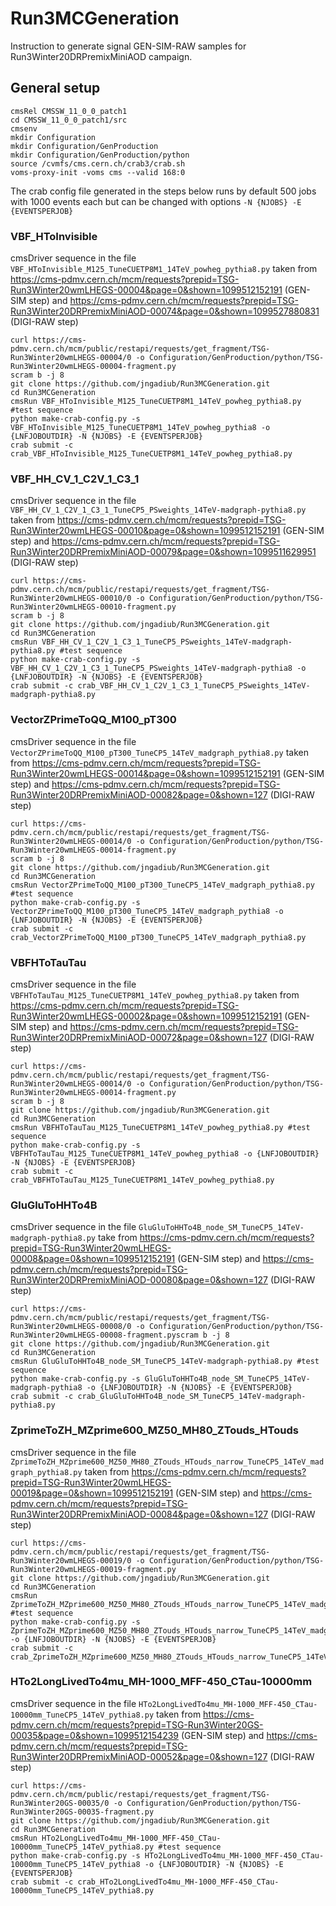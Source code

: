 # Run3MCGeneration

Instruction to generate signal GEN-SIM-RAW samples for Run3Winter20DRPremixMiniAOD campaign.

## General setup

```
cmsRel CMSSW_11_0_0_patch1
cd CMSSW_11_0_0_patch1/src
cmsenv
mkdir Configuration
mkdir Configuration/GenProduction
mkdir Configuration/GenProduction/python
source /cvmfs/cms.cern.ch/crab3/crab.sh
voms-proxy-init -voms cms --valid 168:0
```

The crab config file generated in the steps below runs by default 500 jobs with 1000 events each but can be changed with options `-N {NJOBS} -E {EVENTSPERJOB}`

### VBF_HToInvisible

cmsDriver sequence in the file `VBF_HToInvisible_M125_TuneCUETP8M1_14TeV_powheg_pythia8.py` taken from https://cms-pdmv.cern.ch/mcm/requests?prepid=TSG-Run3Winter20wmLHEGS-00004&page=0&shown=1099512152191 (GEN-SIM step) and https://cms-pdmv.cern.ch/mcm/requests?prepid=TSG-Run3Winter20DRPremixMiniAOD-00074&page=0&shown=1099527880831 (DIGI-RAW step)

```
curl https://cms-pdmv.cern.ch/mcm/public/restapi/requests/get_fragment/TSG-Run3Winter20wmLHEGS-00004/0 -o Configuration/GenProduction/python/TSG-Run3Winter20wmLHEGS-00004-fragment.py
scram b -j 8
git clone https://github.com/jngadiub/Run3MCGeneration.git
cd Run3MCGeneration
cmsRun VBF_HToInvisible_M125_TuneCUETP8M1_14TeV_powheg_pythia8.py #test sequence
python make-crab-config.py -s VBF_HToInvisible_M125_TuneCUETP8M1_14TeV_powheg_pythia8 -o {LNFJOBOUTDIR} -N {NJOBS} -E {EVENTSPERJOB}
crab submit -c crab_VBF_HToInvisible_M125_TuneCUETP8M1_14TeV_powheg_pythia8.py
```

### VBF_HH_CV_1_C2V_1_C3_1

cmsDriver sequence in the file `VBF_HH_CV_1_C2V_1_C3_1_TuneCP5_PSweights_14TeV-madgraph-pythia8.py` taken from https://cms-pdmv.cern.ch/mcm/requests?prepid=TSG-Run3Winter20wmLHEGS-00010&page=0&shown=1099512152191 (GEN-SIM step) and https://cms-pdmv.cern.ch/mcm/requests?prepid=TSG-Run3Winter20DRPremixMiniAOD-00079&page=0&shown=1099511629951 (DIGI-RAW step)

```
curl https://cms-pdmv.cern.ch/mcm/public/restapi/requests/get_fragment/TSG-Run3Winter20wmLHEGS-00010/0 -o Configuration/GenProduction/python/TSG-Run3Winter20wmLHEGS-00010-fragment.py
scram b -j 8
git clone https://github.com/jngadiub/Run3MCGeneration.git
cd Run3MCGeneration
cmsRun VBF_HH_CV_1_C2V_1_C3_1_TuneCP5_PSweights_14TeV-madgraph-pythia8.py #test sequence
python make-crab-config.py -s VBF_HH_CV_1_C2V_1_C3_1_TuneCP5_PSweights_14TeV-madgraph-pythia8 -o {LNFJOBOUTDIR} -N {NJOBS} -E {EVENTSPERJOB}
crab submit -c crab_VBF_HH_CV_1_C2V_1_C3_1_TuneCP5_PSweights_14TeV-madgraph-pythia8.py
```

### VectorZPrimeToQQ_M100_pT300

cmsDriver sequence in the file `VectorZPrimeToQQ_M100_pT300_TuneCP5_14TeV_madgraph_pythia8.py` taken from https://cms-pdmv.cern.ch/mcm/requests?prepid=TSG-Run3Winter20wmLHEGS-00014&page=0&shown=1099512152191 (GEN-SIM step) and https://cms-pdmv.cern.ch/mcm/requests?prepid=TSG-Run3Winter20DRPremixMiniAOD-00082&page=0&shown=127 (DIGI-RAW step)

```
curl https://cms-pdmv.cern.ch/mcm/public/restapi/requests/get_fragment/TSG-Run3Winter20wmLHEGS-00014/0 -o Configuration/GenProduction/python/TSG-Run3Winter20wmLHEGS-00014-fragment.py
scram b -j 8
git clone https://github.com/jngadiub/Run3MCGeneration.git
cd Run3MCGeneration
cmsRun VectorZPrimeToQQ_M100_pT300_TuneCP5_14TeV_madgraph_pythia8.py #test sequence
python make-crab-config.py -s VectorZPrimeToQQ_M100_pT300_TuneCP5_14TeV_madgraph_pythia8 -o {LNFJOBOUTDIR} -N {NJOBS} -E {EVENTSPERJOB}
crab submit -c crab_VectorZPrimeToQQ_M100_pT300_TuneCP5_14TeV_madgraph_pythia8.py
```

### VBFHToTauTau

cmsDriver sequence in the file `VBFHToTauTau_M125_TuneCUETP8M1_14TeV_powheg_pythia8.py` taken from https://cms-pdmv.cern.ch/mcm/requests?prepid=TSG-Run3Winter20wmLHEGS-00002&page=0&shown=1099512152191 (GEN-SIM step) and https://cms-pdmv.cern.ch/mcm/requests?prepid=TSG-Run3Winter20DRPremixMiniAOD-00072&page=0&shown=127 (DIGI-RAW step)

```
curl https://cms-pdmv.cern.ch/mcm/public/restapi/requests/get_fragment/TSG-Run3Winter20wmLHEGS-00014/0 -o Configuration/GenProduction/python/TSG-Run3Winter20wmLHEGS-00014-fragment.py
scram b -j 8
git clone https://github.com/jngadiub/Run3MCGeneration.git
cd Run3MCGeneration
cmsRun VBFHToTauTau_M125_TuneCUETP8M1_14TeV_powheg_pythia8.py #test sequence
python make-crab-config.py -s VBFHToTauTau_M125_TuneCUETP8M1_14TeV_powheg_pythia8 -o {LNFJOBOUTDIR} -N {NJOBS} -E {EVENTSPERJOB}
crab submit -c crab_VBFHToTauTau_M125_TuneCUETP8M1_14TeV_powheg_pythia8.py
```

### GluGluToHHTo4B

cmsDriver sequence in the file  `GluGluToHHTo4B_node_SM_TuneCP5_14TeV-madgraph-pythia8.py` take from https://cms-pdmv.cern.ch/mcm/requests?prepid=TSG-Run3Winter20wmLHEGS-00008&page=0&shown=1099512152191 (GEN-SIM step) and https://cms-pdmv.cern.ch/mcm/requests?prepid=TSG-Run3Winter20DRPremixMiniAOD-00080&page=0&shown=127 (DIGI-RAW step)

```
curl https://cms-pdmv.cern.ch/mcm/public/restapi/requests/get_fragment/TSG-Run3Winter20wmLHEGS-00008/0 -o Configuration/GenProduction/python/TSG-Run3Winter20wmLHEGS-00008-fragment.pyscram b -j 8
git clone https://github.com/jngadiub/Run3MCGeneration.git
cd Run3MCGeneration
cmsRun GluGluToHHTo4B_node_SM_TuneCP5_14TeV-madgraph-pythia8.py #test sequence
python make-crab-config.py -s GluGluToHHTo4B_node_SM_TuneCP5_14TeV-madgraph-pythia8 -o {LNFJOBOUTDIR} -N {NJOBS} -E {EVENTSPERJOB}
crab submit -c crab_GluGluToHHTo4B_node_SM_TuneCP5_14TeV-madgraph-pythia8.py
```

### ZprimeToZH_MZprime600_MZ50_MH80_ZTouds_HTouds

cmsDriver sequence in the file `ZprimeToZH_MZprime600_MZ50_MH80_ZTouds_HTouds_narrow_TuneCP5_14TeV_madgraph_pythia8.py` taken from https://cms-pdmv.cern.ch/mcm/requests?prepid=TSG-Run3Winter20wmLHEGS-00019&page=0&shown=1099512152191 (GEN-SIM step) and https://cms-pdmv.cern.ch/mcm/requests?prepid=TSG-Run3Winter20DRPremixMiniAOD-00084&page=0&shown=127 (DIGI-RAW step)

```
curl https://cms-pdmv.cern.ch/mcm/public/restapi/requests/get_fragment/TSG-Run3Winter20wmLHEGS-00019/0 -o Configuration/GenProduction/python/TSG-Run3Winter20wmLHEGS-00019-fragment.py
git clone https://github.com/jngadiub/Run3MCGeneration.git
cd Run3MCGeneration
cmsRun ZprimeToZH_MZprime600_MZ50_MH80_ZTouds_HTouds_narrow_TuneCP5_14TeV_madgraph_pythia8.py #test sequence
python make-crab-config.py -s ZprimeToZH_MZprime600_MZ50_MH80_ZTouds_HTouds_narrow_TuneCP5_14TeV_madgraph_pythia8 -o {LNFJOBOUTDIR} -N {NJOBS} -E {EVENTSPERJOB}
crab submit -c crab_ZprimeToZH_MZprime600_MZ50_MH80_ZTouds_HTouds_narrow_TuneCP5_14TeV_madgraph_pythia8.py
```

### HTo2LongLivedTo4mu_MH-1000_MFF-450_CTau-10000mm

cmsDriver sequence in the file  `HTo2LongLivedTo4mu_MH-1000_MFF-450_CTau-10000mm_TuneCP5_14TeV_pythia8.py` taken from https://cms-pdmv.cern.ch/mcm/requests?prepid=TSG-Run3Winter20GS-00035&page=0&shown=1099512154239 (GEN-SIM step) and https://cms-pdmv.cern.ch/mcm/requests?prepid=TSG-Run3Winter20DRPremixMiniAOD-00052&page=0&shown=127 (DIGI-RAW step)

```
curl https://cms-pdmv.cern.ch/mcm/public/restapi/requests/get_fragment/TSG-Run3Winter20GS-00035/0 -o Configuration/GenProduction/python/TSG-Run3Winter20GS-00035-fragment.py
git clone https://github.com/jngadiub/Run3MCGeneration.git
cd Run3MCGeneration
cmsRun HTo2LongLivedTo4mu_MH-1000_MFF-450_CTau-10000mm_TuneCP5_14TeV_pythia8.py #test sequence
python make-crab-config.py -s HTo2LongLivedTo4mu_MH-1000_MFF-450_CTau-10000mm_TuneCP5_14TeV_pythia8 -o {LNFJOBOUTDIR} -N {NJOBS} -E {EVENTSPERJOB}
crab submit -c crab_HTo2LongLivedTo4mu_MH-1000_MFF-450_CTau-10000mm_TuneCP5_14TeV_pythia8.py
```
